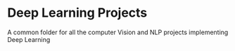 # Deep Learning Projects

A common folder for all the computer Vision and NLP projects implementing Deep Learning
